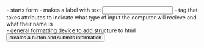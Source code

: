 <form> - starts form
<label> - makes a label with text
<input> - tag that takes attributes to indicate what type of input the computer will recieve and what their name is
<div> - general formatting device to add structure to html
<button> creates a button and submits information